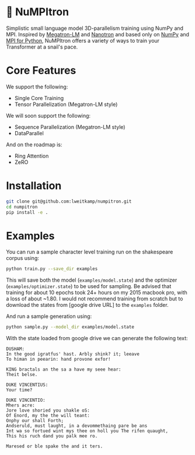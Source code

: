 # 🐌 NuMPItron

Simplistic small language model 3D-parallelism training using NumPy and MPI. Inspired by [Megatron-LM](https://github.com/NVIDIA/Megatron-LM) and [Nanotron](https://github.com/huggingface/nanotron) and based only on [NumPy](https://numpy.org) and [MPI for Python](https://mpi4py.readthedocs.io), NuMPItron offers a variety of ways to train your Transformer at a snail's pace.

# Core Features

We support the following:
- Single Core Training
- Tensor Parallelization (Megatron-LM style)

We will soon support the following:
- Sequence Parallelization (Megatron-LM style)
- DataParallel

And on the roadmap is:
- Ring Attention
- ZeRO



# Installation
```bash
git clone git@github.com:lweitkamp/numpitron.git
cd numpitron
pip install -e .
```

# Examples

You can run a sample character level training run on the shakespeare corpus using:
```bash
python train.py --save_dir examples
```

This will save both the model (`examples/model.state`) and the optimizer (`examples/optimizer.state`) to be used for sampling.
Be advised that training for about 10 epochs took 24+ hours on my 2015 macbook pro, with a loss of about ~1.80.
I would not recommend training from scratch but to download  the states from [google drive URL] to the `examples` folder.

And run a sample generation using:
```bash
python sample.py --model_dir examples/model.state
```

With the state loaded from google drive we can generate the following text:

```
DUSHAM:
In the good igratfus' hast. Arbly shink? it; leeave
To himan in peearin: hand provone exfor!

KING bractals an the sa a have my seee hear:
Theit belse.

DUKE VINCENTIUS:
Your time?

DUKE VINCENTIO:
Mhers acre:
Jore love shoried you shakle oS:
Of Enord, my the the will teant:
Onphy our shall Forth;
Andseruld, must laught, in a devommethaing pare be ans
Int wa so fortued wint mys thee on holl you The rifen quaught,
This his ruch dand you palk mee ro.

Maresed or ble spake the and it ters.
```